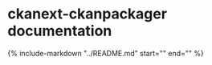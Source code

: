 # ckanext-ckanpackager documentation

{%
    include-markdown "../README.md"
    start="<!--overview-start-->"
    end="<!--overview-end-->"
%}
